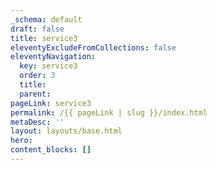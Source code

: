 ```yaml
---
_schema: default
draft: false
title: service3
eleventyExcludeFromCollections: false
eleventyNavigation:
  key: service3
  order: 3
  title:
  parent: 
pageLink: service3
permalink: /{{ pageLink | slug }}/index.html
metaDesc: ''
layout: layouts/base.html
hero:
content_blocks: []
---
```

